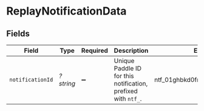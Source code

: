 # ReplayNotificationData


## Fields

| Field                                                         | Type                                                          | Required                                                      | Description                                                   | Example                                                       |
| ------------------------------------------------------------- | ------------------------------------------------------------- | ------------------------------------------------------------- | ------------------------------------------------------------- | ------------------------------------------------------------- |
| `notificationId`                                              | *?string*                                                     | :heavy_minus_sign:                                            | Unique Paddle ID for this notification, prefixed with `ntf_`. | ntf_01ghbkd0frb9k95cnhwd1bxpvk                                |